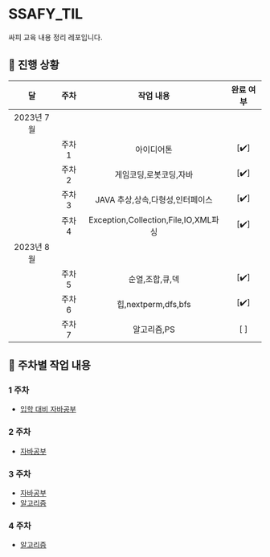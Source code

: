 # SSAFY_TIL
싸피 교육 내용 정리 레포입니다.

  
 
## 🚟 진행 상황

|     달      |     주차     |     작업 내용      | 완료 여부 |
| :---------: | :---------: | :----------------: | :-------: |
|   2023년 7월 |             |                    |           |
|             |     주차 1   | 아이디어톤        |    [✔️]    |
|             |     주차 2   | 게임코딩,로봇코딩,자바        |    [✔️]    |
|             |     주차 3   | JAVA 추상,상속,다형성,인터페이스        |    [✔️]    |
|             |     주차 4   | Exception,Collection,File,IO,XML파싱        |    [✔️]    |
|   2023년 8월 |             |                    |           |
|             |     주차 5   | 순열,조합,큐,덱        |    [✔️]    |
|             |     주차 6   | 힙,nextperm,dfs,bfs        |    [✔️]    |
|             |     주차 7   | 알고리즘,PS        |    [ ]    |

 
## 🏃 주차별 작업 내용

### 1 주차

- [입학 대비 자바공부](https://github.com/SeokJuGo/SSAFY_TIL/tree/main/JAVA)

### 2 주차

- [자바공부](https://github.com/SeokJuGo/SSAFY_TIL/tree/main/JAVA)

### 3 주차

- [자바공부](https://github.com/SeokJuGo/SSAFY_TIL/tree/main/JAVA)
- [알고리즘]()

### 4 주차 
- [알고리즘]()
